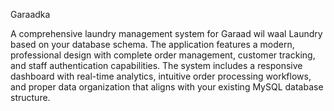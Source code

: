 Garaadka

A comprehensive laundry management system for Garaad wil waal Laundry based on your database schema. The application features a modern, professional design with complete order management, customer tracking, and staff authentication capabilities. The system includes a responsive dashboard with real-time analytics, intuitive order processing workflows, and proper data organization that aligns with your existing MySQL database structure.